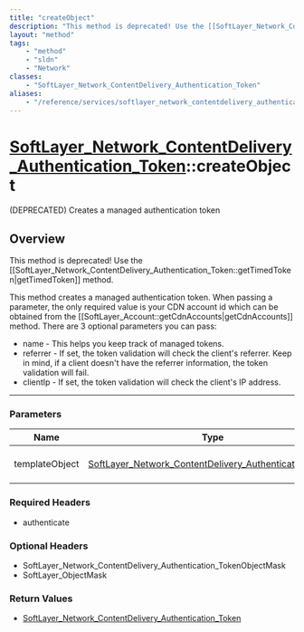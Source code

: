 ```yaml
---
title: "createObject"
description: "This method is deprecated! Use the [[SoftLayer_Network_ContentDelivery_Authentication_Token::getTimedToken|getTimedToken... "
layout: "method"
tags:
    - "method"
    - "sldn"
    - "Network"
classes:
    - "SoftLayer_Network_ContentDelivery_Authentication_Token"
aliases:
    - "/reference/services/softlayer_network_contentdelivery_authentication_token/createObject"
---
```

# [SoftLayer_Network_ContentDelivery_Authentication_Token](/reference/services/SoftLayer_Network_ContentDelivery_Authentication_Token)::createObject

(DEPRECATED) Creates a managed authentication token


## Overview 
This method is deprecated! Use the [[SoftLayer_Network_ContentDelivery_Authentication_Token::getTimedToken|getTimedToken]] method. 

This method creates a managed authentication token. When passing a parameter, the only required value is your CDN account id which can be obtained from the [[SoftLayer_Account::getCdnAccounts|getCdnAccounts]] method. There are 3 optional parameters you can pass: 


* name - This helps you keep track of managed tokens.
* referrer - If set, the token validation will check the client's referrer. Keep in mind, if a client doesn't have the referrer information, the token validation will fail.
* clientIp - If set, the token validation will check the client's IP address.



-----

### Parameters 
|Name | Type | Description |
| --- | --- | --- |
|templateObject| <a href='/reference/datatypes/SoftLayer_Network_ContentDelivery_Authentication_Token'>SoftLayer_Network_ContentDelivery_Authentication_Token </a>| The SoftLayer_Network_ContentDelivery_Authentication_Token object that you wish to create.|


### Required Headers
* authenticate


### Optional Headers
* SoftLayer_Network_ContentDelivery_Authentication_TokenObjectMask
* SoftLayer_ObjectMask

### Return Values
* <a href='/reference/datatypes/SoftLayer_Network_ContentDelivery_Authentication_Token'>SoftLayer_Network_ContentDelivery_Authentication_Token </a>





